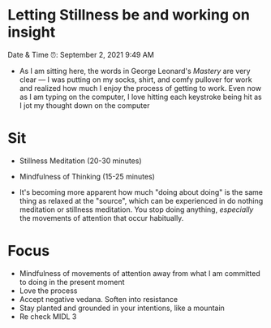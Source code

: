 # Letting Stillness be and working on insight

Date & Time ⏰: September 2, 2021 9:49 AM

- As I am sitting here, the words in George Leonard's *Mastery* are very clear — I was putting on my socks, shirt, and comfy pullover for work and realized how much I enjoy the process of getting to work. Even now as I am typing on the computer, I love hitting each keystroke being hit as I jot my thought down on the computer

# Sit

- Stillness Meditation (20-30 minutes)
- Mindfulness of Thinking (15-25 minutes)

- It's becoming more apparent how much "doing about doing" is the same thing as relaxed at the "source", which can be experienced in do nothing meditation or stillness meditation. You stop doing anything, *especially* the movements of attention that occur habitually.

# Focus

- Mindfulness of movements of attention away from what I am committed to doing in the present moment
- Love the process
- Accept negative vedana. Soften into resistance
- Stay planted and grounded in your intentions, like a mountain
- Re check MIDL 3